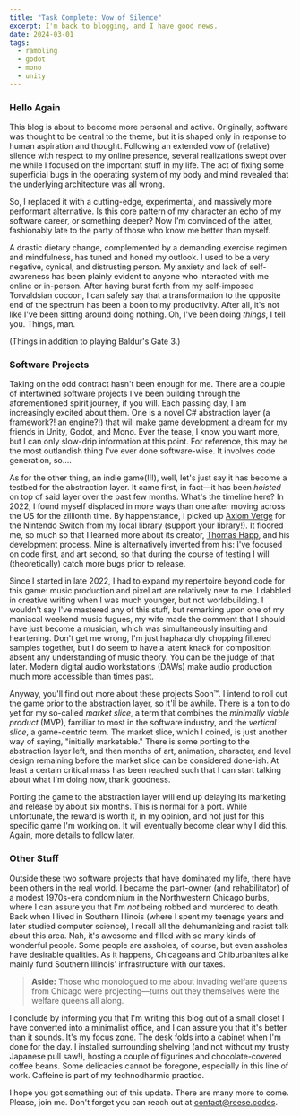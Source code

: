 ```yaml
---
title: "Task Complete: Vow of Silence"
excerpt: I'm back to blogging, and I have good news.
date: 2024-03-01
tags:
  - rambling
  - godot
  - mono
  - unity
---
```


### Hello Again

This blog is about to become more personal and active. Originally, software was thought to be central to the theme, but it is shaped only in response to human aspiration and thought. Following an extended vow of (relative) silence with respect to my online presence, several realizations swept over me while I focused on the important stuff in my life. The act of fixing some superficial bugs in the operating system of my body and mind revealed that the underlying architecture was all wrong.

So, I replaced it with a cutting-edge, experimental, and massively more performant alternative. Is this core pattern of my character an echo of my software career, or something deeper? Now I'm convinced of the latter, fashionably late to the party of those who know me better than myself.

A drastic dietary change, complemented by a demanding exercise regimen and mindfulness, has tuned and honed my outlook. I used to be a very negative, cynical, and distrusting person. My anxiety and lack of self-awareness has been plainly evident to anyone who interacted with me online or in-person. After having burst forth from my self-imposed Torvaldsian cocoon, I can safely say that a transformation to the opposite end of the spectrum has been a boon to my productivity. After all, it's not like I've been sitting around doing nothing. Oh, I've been doing _things_, I tell you. Things, man.

(Things in addition to playing Baldur's Gate 3.)

### Software Projects

Taking on the odd contract hasn't been enough for me. There are a couple of intertwined software projects I've been building through the aforementioned spirit journey, if you will. Each passing day, I am increasingly excited about them. One is a novel C# abstraction layer (a framework?! an engine?!) that will make game development a dream for my friends in Unity, Godot, and Mono. Ever the tease, I know you want more, but I can only slow-drip information at this point. For reference, this may be the most outlandish thing I've ever done software-wise. It involves code generation, so....

As for the other thing, an indie game(!!!), well, let's just say it has become a testbed for the abstraction layer. It came first, in fact—it has been _hoisted_ on top of said layer over the past few months. What's the timeline here? In 2022, I found myself displaced in more ways than one after moving across the US for the zillionth time. By happenstance, I picked up [Axiom Verge](https://store.steampowered.com/app/332200/Axiom_Verge/) for the Nintendo Switch from my local library (support your library!). It floored me, so much so that I learned more about its creator, [Thomas Happ](https://www.thomashapp.com/), and his development process. Mine is alternatively inverted from his: I've focused on code first, and art second, so that during the course of testing I will (theoretically) catch more bugs prior to release.

Since I started in late 2022, I had to expand my repertoire beyond code for this game: music production and pixel art are relatively new to me. I dabbled in creative writing when I was much younger, but not worldbuilding. I wouldn't say I've mastered any of this stuff, but remarking upon one of my maniacal weekend music fugues, my wife made the comment that I should have just become a musician, which was simultaneously insulting and heartening. Don't get me wrong, I'm just haphazardly chopping filtered samples together, but I do seem to have a latent knack for composition absent any understanding of music theory. You can be the judge of that later. Modern digital audio workstations (DAWs) make audio production much more accessible than times past.

Anyway, you'll find out more about these projects Soon™. I intend to roll out the game prior to the abstraction layer, so it'll be awhile. There is a ton to do yet for my so-called _market slice_, a term that combines the _minimally viable product_ (MVP), familiar to most in the software industry, and the _vertical slice_, a game-centric term. The market slice, which I coined, is just another way of saying, "initially marketable." There is some porting to the abstraction layer left, and then months of art, animation, character, and level design remaining before the market slice can be considered done-ish. At least a certain critical mass has been reached such that I can start talking about what I'm doing now, thank goodness.

Porting the game to the abstraction layer will end up delaying its marketing and release by about six months. This is normal for a port. While unfortunate, the reward is worth it, in my opinion, and not just for this specific game I'm working on. It will eventually become clear why I did this. Again, more details to follow later.

### Other Stuff

Outside these two software projects that have dominated my life, there have been others in the real world. I became the part-owner (and rehabilitator) of a modest 1970s-era condominium in the Northwestern Chicago burbs, where I can assure you that I'm _not_ being robbed and murdered to death. Back when I lived in Southern Illinois (where I spent my teenage years and later studied computer science), I recall all the dehumanizing and racist talk about this area. Nah, it's awesome and filled with so many kinds of wonderful people. Some people are assholes, of course, but even assholes have desirable qualities. As it happens, Chicagoans and Chiburbanites alike mainly fund Southern Illinois' infrastructure with our taxes.

> **Aside:** Those who monologued to me about invading welfare queens from Chicago were projecting—turns out they themselves were the welfare queens all along.

I conclude by informing you that I'm writing this blog out of a small closet I have converted into a minimalist office, and I can assure you that it's better than it sounds. It's my focus zone. The desk folds into a cabinet when I'm done for the day. I installed surrounding shelving (and not without my trusty Japanese pull saw!), hosting a couple of figurines and chocolate-covered coffee beans. Some delicacies cannot be foregone, especially in this line of work. Caffeine is part of my technodharmic practice.

I hope you got something out of this update. There are many more to come. Please, join me. Don't forget you can reach out at [contact@reese.codes](mailto:contact@reese.codes).
